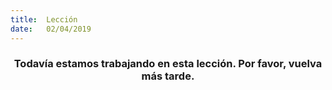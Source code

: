 ```yaml
---
title:  Lección
date:   02/04/2019
---
```


### <center>Todavía estamos trabajando en esta lección. Por favor, vuelva más tarde.</center>